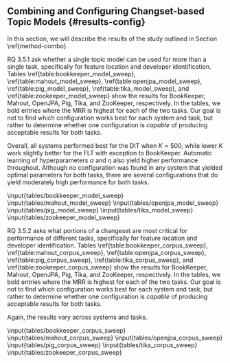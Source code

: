 ## Combining and Configuring Changset-based Topic Models {#results-config}

In this section, we will describe the results of the study outlined in Section
\ref{method-combo}.

RQ 3.5.1 ask whether a single topic model can be used for more than a single
task, specifically for feature location and developer identification.  Tables
\ref{table:bookkeeper_model_sweep}, \ref{table:mahout_model_sweep},
\ref{table:openjpa_model_sweep}, \ref{table:pig_model_sweep},
\ref{table:tika_model_sweep}, and \ref{table:zookeeper_model_sweep} show the
results for BookKeeper, Mahout, OpenJPA, Pig, Tika, and ZooKeeper,
respectively. In the tables, we bold entries where the MRR is highest for each
of the two tasks. Our goal is not to find which configuration works best for
each system and task, but rather to determine whether one configuration is
*capable* of producing acceptable results for both tasks. 

Overall, all systems performed best for the DIT when $K = 500$, while lower $K$
work slightly better for the FLT with exception to BookKeeper.  Automatic
learning of hyperparameters $\alpha$ and $\eta$ also yield higher performance
throughout.  Although no configuration was found in any system that yielded
optimal parameters for both tasks, there are several configurations that do
yield moderately high performance for both tasks.

<!--

    BESTS

    BookKeeper
        500 auto 1      0.51  0.65
        500 auto 2      0.45  0.70

    Mahout
        100 5 auto      0.39  0.24
        500 auto auto   0.17  0.33

    OpenJPA
        200 auto 5      0.24  0.29
        500 auto 1      0.22  0.40

    Pig
        100 5 auto      0.40  0.16
        500 1 5         0.18  0.24

    Tika
        100 2 1         0.41  0.27
        500 5 auto      0.20  0.46

    Zookeeper
        200 auto 2      0.43  0.31
        500 2 auto      0.33  0.37
    -->

\input{tables/bookkeeper_model_sweep}
\input{tables/mahout_model_sweep}
\input{tables/openjpa_model_sweep}
\input{tables/pig_model_sweep}
\input{tables/tika_model_sweep}
\input{tables/zookeeper_model_sweep}

RQ 3.5.2 asks what portions of a changeset are most critical for performance of
different tasks, specifically for feature location and developer
identification.  Tables \ref{table:bookkeeper_corpus_sweep},
\ref{table:mahout_corpus_sweep}, \ref{table:openjpa_corpus_sweep},
\ref{table:pig_corpus_sweep}, \ref{table:tika_corpus_sweep}, and
\ref{table:zookeeper_corpus_sweep} show the results for BookKeeper, Mahout,
OpenJPA, Pig, Tika, and ZooKeeper, respectively. In the tables, we bold entries
where the MRR is highest for each of the two tasks. Our goal is not to find
which configuration works best for each system and task, but rather to
determine whether one configuration is *capable* of producing acceptable
results for both tasks. 

Again, the results vary across systems and tasks.


<!--
        ARCM

    BookKeeper
        FFTT    0.57 0.64
        TFTF    0.48 0.69

    Mahout
        TFFT    0.24 0.32
        TTTF    0.17 0.33

    OpenJPA
        TFTT    0.24 0.37
        TTFT    0.17 0.40

    Pig
        TFTT    0.20 0.23
        FFTF    0.11 0.29

    Tika
        TFFT    0.36 0.33
        TTTF    0.30 0.44

    Zookeeper
        TTFT    0.43 0.38
        FFTT    0.41 0.44
    -->


\input{tables/bookkeeper_corpus_sweep}
\input{tables/mahout_corpus_sweep}
\input{tables/openjpa_corpus_sweep}
\input{tables/pig_corpus_sweep}
\input{tables/tika_corpus_sweep}
\input{tables/zookeeper_corpus_sweep}
